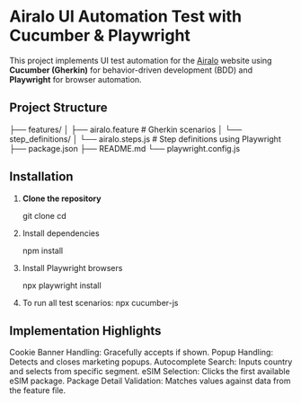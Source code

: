 # Airalo UI Automation Test with Cucumber & Playwright

This project implements UI test automation for the [Airalo](https://www.airalo.com) website using **Cucumber (Gherkin)** for behavior-driven development (BDD) and **Playwright** for browser automation.

## Project Structure
├── features/
│ ├── airalo.feature # Gherkin scenarios
│ └── step_definitions/
│ └── airalo.steps.js # Step definitions using Playwright
├── package.json
├── README.md
└── playwright.config.js

## Installation

1. **Clone the repository**

   git clone <your-repo-url>
   cd <your-repo-directory>

2. Install dependencies

    npm install

3. Install Playwright browsers

    npx playwright install

4. To run all test scenarios:
    npx cucumber-js   

## Implementation Highlights

Cookie Banner Handling: Gracefully accepts if shown.
Popup Handling: Detects and closes marketing popups.
Autocomplete Search: Inputs country and selects from specific segment.
eSIM Selection: Clicks the first available eSIM package.
Package Detail Validation: Matches values against data from the feature file.



